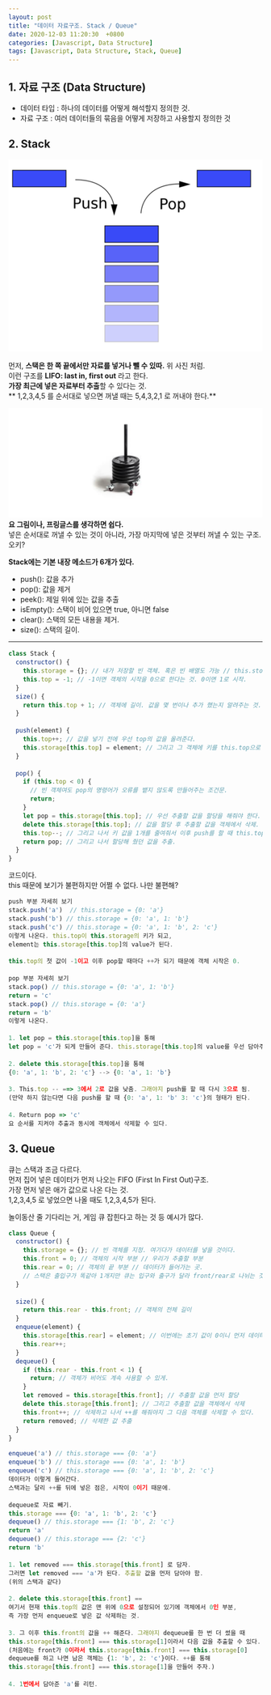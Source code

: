 ```yaml
---
layout: post
title: "데이터 자료구조. Stack / Queue"
date: 2020-12-03 11:20:30  +0800
categories: [Javascript, Data Structure]
tags: [Javascript, Data Structure, Stack, Queue]
---
```


## **1. 자료 구조 (Data Structure)**

- 데이터 타입 : 하나의 데이터를 어떻게 해석할지 정의한 것.
- 자료 구조 : 여러 데이터들의 묶음을 어떻게 저장하고 사용할지 정의한 것

## **2. Stack**

![image](/assets/img/sample/stack.png)

먼저, **스택은 한 쪽 끝에서만 자료를 넣거나 뺄 수 있따.** 위 사진 처럼.  
이런 구조를 **LIFO: last in, first out** 라고 한다.  
**가장 최근에 넣은 자료부터 추출**할 수 있다는 것.  
** 1,2,3,4,5 를 순서대로 넣으면 꺼낼 때는 5,4,3,2,1 로 꺼내야 한다.**

![image](/assets/img/sample/stack1.png)
**요 그림이나, 프링글스를 생각하면 쉽다.**  
넣은 순서대로 꺼낼 수 있는 것이 아니라, 가장 마지막에 넣은 것부터 꺼낼 수 있는 구조. 오키?

**Stack에는 기본 내장 메소드가 6개가 있다.**

- push(): 값을 추가
- pop(): 값을 제거
- peek(): 제일 위에 있는 값을 추출
- isEmpty(): 스택이 비어 있으면 true, 아니면 false
- clear(): 스택의 모든 내용을 제거.
- size(): 스택의 길이.

---

```js
class Stack {
  constructor() {
    this.storage = {}; // 내가 저장할 빈 객체. 혹은 빈 배열도 가능 // this.storage ={} 말고 storage = {} 해도 괜찮음.
    this.top = -1; // -1이면 객체의 시작을 0으로 한다는 것. 0이면 1로 시작.
  }
  size() {
    return this.top + 1; // 객체에 길이. 값을 몇 번이나 추가 했는지 알려주는 것.
  }

  push(element) {
    this.top++; // 값을 넣기 전에 우선 top의 값을 올려준다.
    this.storage[this.top] = element; // 그리고 그 객체에 키를 this.top으로 주고, 값을 element.
  }

  pop() {
    if (this.top < 0) {
      // 빈 객체여도 pop의 명령어가 오류를 뱉지 않도록 만들어주는 조건문.
      return;
    }
    let pop = this.storage[this.top]; // 우선 추출할 값을 할당을 해줘야 한다.
    delete this.storage[this.top]; // 값을 할당 후 추출할 값을 객체에서 삭제.
    this.top--; // 그리고 나서 키 값을 1개를 줄여줘서 이후 push를 할 때 this.top의 값이 정상적으로 나오기 위함.
    return pop; // 그리고 나서 할당해 줬던 값을 추출.
  }
}
```

코드이다.  
this 때문에 보기가 불편하지만 어쩔 수 없다. 나만 불편해?

```js
push 부분 자세히 보기
stack.push('a')  // this.storage = {0: 'a'}
stack.push('b') // this.storage = {0: 'a', 1: 'b'}
stack.push('c') // this.storage = {0: 'a', 1: 'b', 2: 'c'}
이렇게 나온다. this.top이 this.storage의 키가 되고,
element는 this.storage[this.top]의 value가 된다.

this.top의 첫 값이 -1이고 이후 pop할 때마다 ++가 되기 때문에 객체 시작은 0.

pop 부분 자세히 보기
stack.pop() // this.storage = {0: 'a', 1: 'b'}
return = 'c'
stack.pop() // this.storage = {0: 'a'}
return = 'b'
이렇게 나온다.

1. let pop = this.storage[this.top]을 통해
let pop = 'c'가 되게 만들어 준다. this.storage[this.top]의 value를 우선 담아주자.

2. delete this.storage[this.top]을 통해
{0: 'a', 1: 'b', 2: 'c'} --> {0: 'a', 1: 'b'}

3. This.top -- ==> 3에서 2로 값을 낮춤. 그래야지 push를 할 때 다시 3으로 됨.
(만약 하지 않는다면 다음 push를 할 때 {0: 'a', 1: 'b' 3: 'c'}의 형태가 된다.

4. Return pop => 'c'
요 순서를 지켜야 추출과 동시에 객체에서 삭제할 수 있다.

```

## **3. Queue**

큐는 스택과 조금 다르다.  
먼저 집어 넣은 데이터가 먼저 나오는 FIFO (First In First Out)구조.  
가장 먼저 넣은 애가 값으로 나온 다는 것.  
1,2,3,4,5 로 넣었으면 나올 때도 1,2,3,4,5가 된다.

놀이동산 줄 기다리는 거, 게임 큐 잡힌다고 하는 것 등 예시가 많다.

```js
class Queue {
  constructor() {
    this.storage = {}; // 빈 객체를 지정. 여기다가 데이터를 넣을 것이다.
    this.front = 0; // 객체의 시작 부분 // 우리가 추출할 부분
    this.rear = 0; // 객체의 끝 부분 // 데이터가 들어가는 곳.
    // 스택은 출입구가 똑같아 1개지만 큐는 입구와 출구가 달라 front/rear로 나뉘는 것.
  }

  size() {
    return this.rear - this.front; // 객체의 전체 길이
  }
  enqueue(element) {
    this.storage[this.rear] = element; // 이번에는 초기 값이 0이니 먼저 데이터를 넣고 그 이후에 ++
    this.rear++;
  }
  dequeue() {
    if (this.rear - this.front < 1) {
      return; // 객체가 비어도 계속 사용할 수 있게.
    }
    let removed = this.storage[this.front]; // 추출할 값을 먼저 할당
    delete this.storage[this.front]; // 그리고 추출할 값을 객체에서 삭제
    this.front++; // 삭제하고 나서 ++를 해줘야지 그 다음 객체를 삭제할 수 있다.
    return removed; // 삭제한 값 추출
  }
}
```

```js
enqueue('a') // this.storage === {0: 'a'}
enqueue('b') // this.storage === {0: 'a', 1: 'b'}
enqueue('c') // this.storage === {0: 'a', 1: 'b', 2: 'c'}
데이터가 이렇게 들어간다.
스택과는 달리 ++를 뒤에 넣은 점은, 시작이 0이기 때문에.

dequeue로 자료 빼기.
this.storage === {0: 'a', 1: 'b', 2: 'c'}
dequeue() // this.storage === {1: 'b', 2: 'c'}
return 'a'
dequeue() // this.storage === {2: 'c'}
return 'b'

1. let removed === this.storage[this.front] 로 담자.
그러면 let removed === 'a'가 된다. 추출할 값을 먼저 담아야 함.
(위의 스택과 같다)

2. delete this.storage[this.front] ==
여기서 현재 this.top의 값은 맨 위에 0으로 설정되어 있기에 객체에서 0인 부분,
즉 가장 먼저 enqueue로 넣은 값 삭제하는 것.

3. 그 이후 this.front의 값을 ++ 해준다. 그래야지 dequeue를 한 번 더 썼을 때
this.storage[this.front] === this.storage[1]이라서 다음 값을 추출할 수 있다.
(처음에는 front가 0이라서 this.storage[this.front] === this.storage[0]
dequeue를 하고 나면 남은 객체는 {1: 'b', 2: 'c'}이다. ++를 통해
this.storage[this.front] === this.storage[1]을 만들어 주자.)

4. 1번에서 담아준 'a'를 리턴.

```
